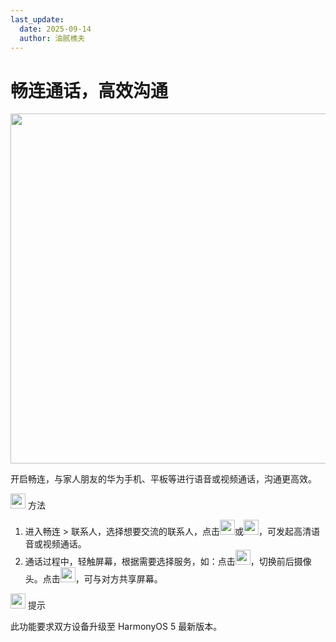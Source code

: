```yaml
---
last_update:
  date: 2025-09-14
  author: 油腻樵夫
---
```


# 畅连通话，高效沟通

<img src="https://tips-p01-drcn.dbankcdn.cn/MODEL/DOC/C00B031/resource/card/202508111clkwd/zh-cn/image/figure/10044835_f005_hicall.png" width="560" height=""/>

开启畅连，与家人朋友的华为手机、平板等进行语音或视频通话，沟通更高效。

<img src="https://tips-p01-drcn.dbankcdn.cn/MODEL/EMUI/C00B030/resource/card/202503041becsx/zh-cn/image/common/buttons/fig_method.png" width="24" height="24"/> 方法

1.  进入畅连 > 联系人，选择想要交流的联系人，点击<img src="https://tips-p01-drcn.dbankcdn.cn/MODEL/EMUI/C00B030/resource/card/202512031Znvtc/zh-cn/image/common/buttons/phone_badge_waveform_2_fill-01.png" width="24" height="24"/>或<img src="https://tips-p01-drcn.dbankcdn.cn/MODEL/EMUI/C00B030/resource/card/202512031Znvtc/zh-cn/image/common/buttons/video_badge_adiowaves_fill-01.png" width="24" height="24"/>，可发起高清语音或视频通话。
2.  通话过程中，轻触屏幕，根据需要选择服务，如：点击<img src="https://tips-p01-drcn.dbankcdn.cn/MODEL/EMUI/C00B030/resource/card/202512031Znvtc/zh-cn/image/common/buttons/switch_camera_fill-01.png" width="24" height="24"/>，切换前后摄像头。点击<img src="https://tips-p01-drcn.dbankcdn.cn/MODEL/EMUI/C00B030/resource/card/202512031Znvtc/zh-cn/image/common/buttons/share_screen.png" width="24" height="24"/>，可与对方共享屏幕。

<img src="https://tips-p01-drcn.dbankcdn.cn/MODEL/EMUI/C00B030/resource/card/202508300vZjQz/zh-cn/image/common/buttons/fig_tips.png" width="24" height="24"/> 提示

此功能要求双方设备升级至 HarmonyOS 5 最新版本。


